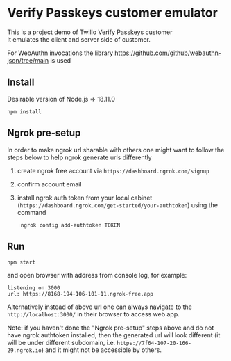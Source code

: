 # Verify Passkeys customer emulator

This is a project demo of Twilio Verify Passkeys customer  
It emulates the client and server side of customer.

For WebAuthn invocations the library https://github.com/github/webauthn-json/tree/main is used  

## Install
Desirable version of Node.js => 18.11.0

```shell
npm install 
```

## Ngrok pre-setup
In order to make ngrok url sharable with others one might want to follow the steps below
to help ngrok generate urls differently

1. create ngrok free account via `https://dashboard.ngrok.com/signup`
2. confirm account email
3. install ngrok auth token from your local cabinet (`https://dashboard.ngrok.com/get-started/your-authtoken`) using the command

        ngrok config add-authtoken TOKEN

## Run

```shell
npm start
```
and open browser with address from console log, for example:  
```shell
listening on 3000
url: https://8168-194-106-101-11.ngrok-free.app
```

Alternatively instead of above url one can always navigate to the
`http://localhost:3000/` in their browser to access web app.

Note: if you haven't done the "Ngrok pre-setup" steps above and do not
have ngrok authtoken installed, then the generated url will look different
(it will be under different subdomain, i.e. `https://7f64-107-20-166-29.ngrok.io`)
and it might not be accessible by others.


